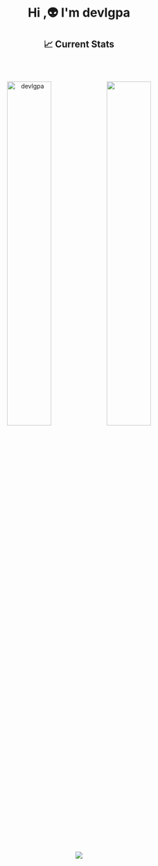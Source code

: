 <h1 align="center">Hi ,👽 I'm devlgpa</h1>
<div align="center">
  
 ## :chart_with_upwards_trend: Current Stats
</br>
</div>
<br />
<p align="center"><img width="45%" src="https://github-readme-streak-stats.herokuapp.com/?user=devlgpa&theme=algolia&show_icons=true" alt="devlgpa"/>

<img width="45%" src="https://github-readme-stats-ten-gilt.vercel.app/api?username=devlgpa&show_icons=true&theme=algolia"/>
</p>

<p align="center"><img  src="https://github-readme-stats-ten-gilt.vercel.app/api/top-langs/?username=devlgpa&theme=algolia"/>

</p>
